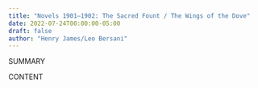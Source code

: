 ```yaml
---
title: "Novels 1901–1902: The Sacred Fount / The Wings of the Dove"
date: 2022-07-24T00:00:00-05:00
draft: false
author: "Henry James/Leo Bersani"
---
```


SUMMARY

<!--more-->

CONTENT